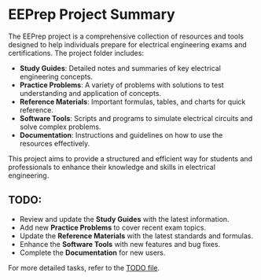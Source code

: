# EEPrep Project Summary

The EEPrep project is a comprehensive collection of resources and tools designed to help individuals prepare for electrical engineering exams and certifications. The project folder includes:

- **Study Guides**: Detailed notes and summaries of key electrical engineering concepts.
- **Practice Problems**: A variety of problems with solutions to test understanding and application of concepts.
- **Reference Materials**: Important formulas, tables, and charts for quick reference.
- **Software Tools**: Scripts and programs to simulate electrical circuits and solve complex problems.
- **Documentation**: Instructions and guidelines on how to use the resources effectively.

This project aims to provide a structured and efficient way for students and professionals to enhance their knowledge and skills in electrical engineering.

## TODO:
- Review and update the **Study Guides** with the latest information.
- Add new **Practice Problems** to cover recent exam topics.
- Update the **Reference Materials** with the latest standards and formulas.
- Enhance the **Software Tools** with new features and bug fixes.
- Complete the **Documentation** for new users.

For more detailed tasks, refer to the [TODO file](TODO.md).